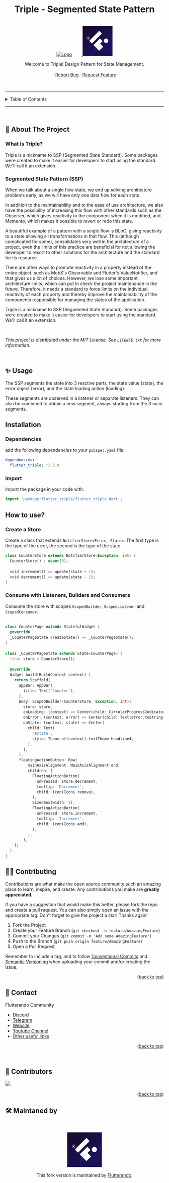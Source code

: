<a name="readme-top"></a>

<!--
*** This template was base on othneildrew's Best-README-Template. If you have a suggestion that would make this better, please fork the repo and create a pull request if it's for the template as whole. 

If it's for the Flutterando version of the template just send a message to us (our contacts are below)

*** Don't forget to give his project a star, he deserves it!
*** Thanks for your support! 
-->


  <h1 align="center">Triple - Segmented State Pattern</h1>


<!-- PROJECT LOGO -->
<br />
<div align="center">
  <a href="https://github.com/othneildrew/Best-README-Template">
    <img src="https://raw.githubusercontent.com/Flutterando/triple_pattern/master/doc/static/img/docusaurus.png" alt="Logo" width="80" style=" padding-right: 30px;">
  </a>
  <a href="https://github.com/Flutterando/README-Template/">
    <img src="https://raw.githubusercontent.com/Flutterando/README-Template/master/readme_assets/logo-flutterando.png" alt="Logo" width="95">
  </a>

  <br />
  <p align="center">
    Welcome to Triple!
    Design Pattern for State Management. 
    <br>
    <br>
   <!--  <a href="https://triple.flutterando.com.br/docs/getting-started/example">View Example</a> -->
    ·
    <a href="https://github.com/Flutterando/triple_pattern/issues">Report Bug</a>
    ·
    <a href="https://github.com/Flutterando/triple_pattern/issues">Request Feature</a>
  </p>
</div>

<br>

---


<!-- TABLE OF CONTENTS -->

<details>
  <summary>Table of Contents</summary>
  <ol>
    <li><a href="#about-the-project">About The Project</a></li>
    <li><a href="#usage">Usage</a></li>     
    <ol>
      <li><a href="#installation">Installation</a></li>
      <li><a href="#how-to-use?">How to use?</a></li>
    </ol>
  </li>     
    <li><a href="#contributing">Contributing</a></li>
    <li><a href="#contact">Contact</a></li>
    <li><a href="#contributors">Contributors</a></li>
  </ol>
</details>

---

<br>

<!-- ABOUT THE PROJECT -->
## <div id="about-the-project">:memo: About The Project</div>

### What is Triple?

Triple is a nickname to SSP (Segmented State Standard).
Some packages were created to make it easier for developers to start using the standard. We'll call it an extension.

### Segmented State Pattern (SSP) 

When we talk about a single flow state, we end up solving architecture problems early, as we will have only one data flow for each state.

In addition to the maintainability and to the ease of use architecture, we also have the possibility of increasing this flow with other standards such as the Observer, which gives reactivity to the component when it is modified, and Memento, which makes it possible to revert or redo this state.

A beautiful example of a pattern with a single flow is BLoC, giving reactivity to a state allowing all transformations in that flow. This (although complicated for some), consolidates very well in the architecture of a project, even the limits of this practice are beneficial for not allowing the developer to resort to other solutions for the architecture and the standard for its resource.

There are other ways to promote reactivity in a property instead of the entire object, such as MobX's Observable and Flutter's ValueNotifier, and that gives us a lot of choices. However, we lose some important architecture limits, which can put in check the project maintenance in the future. Therefore, it needs a standard to force limits on the individual reactivity of each property and thereby improve the maintainability of the components responsible for managing the states of the application.


Triple is a nickname to SSP (Segmented State Standard). Some packages were created to make it easier for developers to start using the standard. We'll call it an extension.

<br>

<i>This project is distributed under the MIT License. See `LICENSE.txt` for more information.</i>

<br>

## <div id="usage">✨ Usage</div>

The SSP segments the state into 3 reactive parts, the state value (state), the error object (error), and the state loading action (loading).

These segments are observed in a listener or separate listeners. They can also be combined to obtain a new segment, always starting from the 3 main segments.

## <div id="installation">Installation</div>

### Dependencies

add the following dependencies to your `pubspec.yaml` file:

```yaml
dependencies:
  flutter_triple: ^1.3.0
```

### Import

Import the package in your code with:
```dart
import 'package:flutter_triple/flutter_triple.dart';
```

## <div id="how-to-use?">How to use?</div>

### Create a Store

Create a class that extends `NotifierStore<Error, State>`.
The first type is the type of the error, the second is the type of the state.


```dart
class CounterStore extends NotifierStore<Exception, int> {
  CounterStore() : super(0);

  void increment() => update(state + 1);
  void decrement() => update(state - 1);
}
```

### Consume with Listeners, Builders and Consumers

Consume the store with scopes `ScopedBuilder`, `ScopedListener` and `ScopedConsumer`.

```dart

class CounterPage extends StatefulWidget {
  @override
  _CounterPageState createState() => _CounterPageState();
}

class _CounterPageState extends State<CounterPage> {
  final store = CounterStore();

  @override
  Widget build(BuildContext context) {
    return Scaffold(
      appBar: AppBar(
        title: Text('Counter'),
      ),
      body: ScopedBuilder<CounterStore, Exception, int>(
        store: store,
        onLoading: (context) => Center(child: CircularProgressIndicator()),
        onError: (context, error) => Center(child: Text(error.toString())),
        onState: (context, state) => Center(
          child: Text(
            '$state',
            style: Theme.of(context).textTheme.headline4,
          ),
        ),
      ),
      floatingActionButton: Row(
          mainAxisAlignment: MainAxisAlignment.end,
          children: [
            FloatingActionButton(
              onPressed: store.decrement,
              tooltip: 'Decrement',
              child: Icon(Icons.remove),
            ),
            SizedBox(width: 5),
            FloatingActionButton(
              onPressed: store.increment,
              tooltip: 'Increment',
              child: Icon(Icons.add),
            ),
          ],
        ),
    );
  }
}

```
<!-- CONTRIBUTING -->
## <div id="contributing">🧑‍💻 Contributing</div>

Contributions are what make the open source community such an amazing place to learn, inspire, and create. Any contributions you make are **greatly appreciated**.

If you have a suggestion that would make this better, please fork the repo and create a pull request. You can also simply open an issue with the appropriate tag.
Don't forget to give the project a star! Thanks again!

1. Fork the Project
2. Create your Feature Branch (`git checkout -b feature/AmazingFeature`)
3. Commit your Changes (`git commit -m 'Add some AmazingFeature'`)
4. Push to the Branch (`git push origin feature/AmazingFeature`)
5. Open a Pull Request

Remember to include a tag, and to follow [Conventional Commits](https://www.conventionalcommits.org/en/v1.0.0/) and [Semantic Versioning](https://semver.org/) when uploading your commit and/or creating the issue.

<p align="right">(<a href="#readme-top">back to top</a>)</p>

<!-- CONTACT -->
## <div id="contact">💬 Contact</div>

Flutterando Community
- [Discord](https://discord.gg/MKPZmtrRb4)
- [Telegram](https://t.me/flutterando)
- [Website](https://www.flutterando.com.br)
- [Youtube Channel](https://www.youtube.com.br/flutterando)
- [Other useful links](https://linktr.ee/flutterando)

<p align="right">(<a href="#readme-top">back to top</a>)</p>


<br>

<!-- CONTRIBUTORS -->
## <div id="contributors">👥 Contributors</div>

<a href="https://github.com/Flutterando/triple_pattern/graphs/contributors">
  <img src="https://contrib.rocks/image?repo=flutterando/triple_pattern" />
</a>

<p align="right">(<a href="#readme-top">back to top</a>)</p>

<!-- MANTAINED BY -->
## 🛠️ Maintaned by

<br>

<p align="center">
  <a href="https://www.flutterando.com.br">
    <img width="110px" src="https://raw.githubusercontent.com/Flutterando/README-Template/master/readme_assets/logo-flutterando.png">
  </a>
  <p align="center">
    This fork version is maintained by <a href="https://www.flutterando.com.br">Flutterando</a>.
  </p>
</p>


